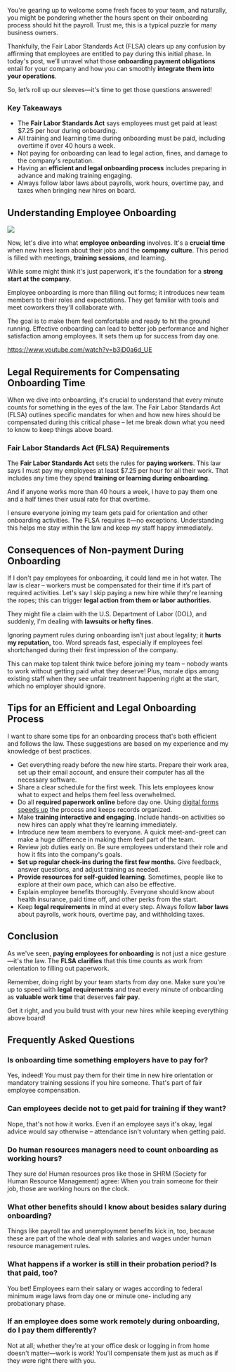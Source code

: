 ﻿You're gearing up to welcome some fresh faces to your team, and naturally, you might be pondering whether the hours spent on their onboarding process should hit the payroll. Trust me, this is a typical puzzle for many business owners.

Thankfully, the Fair Labor Standards Act (FLSA) clears up any confusion by affirming that employees are entitled to pay during this initial phase. In today's post, we’ll unravel what those **onboarding payment obligations** entail for your company and how you can smoothly **integrate them into your operations**.

So, let’s roll up our sleeves—it's time to get those questions answered!

### Key Takeaways

-   The **Fair Labor Standards Act** says employees must get paid at least $7.25 per hour during onboarding.
-   All training and learning time during onboarding must be paid, including overtime if over 40 hours a week.
-   Not paying for onboarding can lead to legal action, fines, and damage to the company's reputation.
-   Having an **efficient and legal onboarding process** includes preparing in advance and making training engaging.
-   Always follow labor laws about payrolls, work hours, overtime pay, and taxes when bringing new hires on board.

## Understanding Employee Onboarding

![](/images/blog/48/4.1-1024x585.webp)

Now, let's dive into what **employee onboarding** involves. It's a **crucial time** when new hires learn about their jobs and the **company culture**. This period is filled with meetings, **training sessions**, and learning.

While some might think it's just paperwork, it's the foundation for a **strong start at the company**.

Employee onboarding is more than filling out forms; it introduces new team members to their roles and expectations. They get familiar with tools and meet coworkers they'll collaborate with.

The goal is to make them feel comfortable and ready to hit the ground running. Effective onboarding can lead to better job performance and higher satisfaction among employees. It sets them up for success from day one.

https://www.youtube.com/watch?v=b3jD0a6d_UE

## Legal Requirements for Compensating Onboarding Time

When we dive into onboarding, it's crucial to understand that every minute counts for something in the eyes of the law. The Fair Labor Standards Act (FLSA) outlines specific mandates for when and how new hires should be compensated during this critical phase – let me break down what you need to know to keep things above board.

### Fair Labor Standards Act (FLSA) Requirements

The **Fair Labor Standards Act** sets the rules for **paying workers**. This law says I must pay my employees at least $7.25 per hour for all their work. That includes any time they spend **training or learning during onboarding**.

And if anyone works more than 40 hours a week, I have to pay them one and a half times their usual rate for that overtime.

I ensure everyone joining my team gets paid for orientation and other onboarding activities. The FLSA requires it—no exceptions. Understanding this helps me stay within the law and keep my staff happy immediately.

## Consequences of Non-payment During Onboarding

If I don't pay employees for onboarding, it could land me in hot water. The law is clear – workers must be compensated for their time if it’s part of required activities. Let's say I skip paying a new hire while they're learning the ropes; this can trigger **legal action from them or labor authorities**.

They might file a claim with the U.S. Department of Labor (DOL), and suddenly, I'm dealing with **lawsuits or hefty fines**.

Ignoring payment rules during onboarding isn’t just about legality; it **hurts my reputation,** too. Word spreads fast, especially if employees feel shortchanged during their first impression of the company.

This can make top talent think twice before joining my team – nobody wants to work without getting paid what they deserve! Plus, morale dips among existing staff when they see unfair treatment happening right at the start, which no employer should ignore.

## Tips for an Efficient and Legal Onboarding Process

I want to share some tips for an onboarding process that's both efficient and follows the law. These suggestions are based on my experience and my knowledge of best practices.

-   Get everything ready before the new hire starts. Prepare their work area, set up their email account, and ensure their computer has all the necessary software.
-   Share a clear schedule for the first week. This lets employees know what to expect and helps them feel less overwhelmed.
-   Do all **required paperwork online** before day one. Using [digital forms speeds up](https://www.innovapptive.com/blog/how-configurable-digital-forms-transform-maintenance-operations) the process and keeps records organized.
-   Make **training interactive and engaging**. Include hands-on activities so new hires can apply what they're learning immediately.
-   Introduce new team members to everyone. A quick meet-and-greet can make a huge difference in making them feel part of the team.
-   Review job duties early on. Be sure employees understand their role and how it fits into the company's goals.
-   **Set up regular check-ins during the first few months**. Give feedback, answer questions, and adjust training as needed.
-   **Provide resources for self-guided learning**. Sometimes, people like to explore at their own pace, which can also be effective.
-   Explain employee benefits thoroughly. Everyone should know about health insurance, paid time off, and other perks from the start.
-   Keep **legal requirements** in mind at every step. Always follow **labor laws** about payrolls, work hours, overtime pay, and withholding taxes.

## Conclusion

As we've seen, **paying employees for onboarding** is not just a nice gesture—it's the law. The **FLSA clarifies** that this time counts as work from orientation to filling out paperwork.

Remember, doing right by your team starts from day one. Make sure you're up to speed with **legal requirements** and treat every minute of onboarding as **valuable work time** that deserves **fair pay**.

Get it right, and you build trust with your new hires while keeping everything above board!

## Frequently Asked Questions

### Is onboarding time something employers have to pay for?

Yes, indeed! You must pay them for their time in new hire orientation or mandatory training sessions if you hire someone. That's part of fair employee compensation.

### Can employees decide not to get paid for training if they want?

Nope, that's not how it works. Even if an employee says it's okay, legal advice would say otherwise – attendance isn't voluntary when getting paid.

### Do human resources managers need to count onboarding as working hours?

They sure do! Human resources pros like those in SHRM (Society for Human Resource Management) agree: When you train someone for their job, those are working hours on the clock.

### What other benefits should I know about besides salary during onboarding?

Things like payroll tax and unemployment benefits kick in, too, because these are part of the whole deal with salaries and wages under human resource management rules.

### What happens if a worker is still in their probation period? Is that paid, too?

You bet! Employees earn their salary or wages according to federal minimum wage laws from day one or minute one- including any probationary phase.

### If an employee does some work remotely during onboarding, do I pay them differently?

Not at all; whether they're at your office desk or logging in from home doesn't matter—work is work! You'll compensate them just as much as if they were right there with you.
